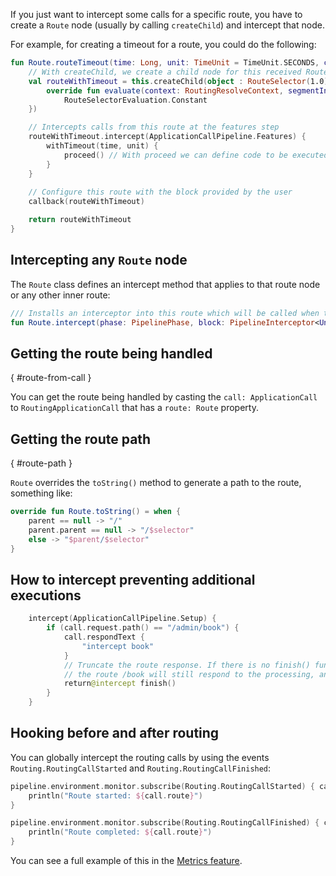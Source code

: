 [//]: # (title: Route interception)
[//]: # (category: advanced)
[//]: # (caption: Interception per route)
[//]: # (ktor_version_review: 1.0.0)

If you just want to intercept some calls for a specific route, you have to create a `Route` node (usually by calling `createChild`) and intercept that node.

For example, for creating a timeout for a route, you could do the following:

```kotlin
fun Route.routeTimeout(time: Long, unit: TimeUnit = TimeUnit.SECONDS, callback: Route.() -> Unit): Route {
    // With createChild, we create a child node for this received Route  
    val routeWithTimeout = this.createChild(object : RouteSelector(1.0) {
        override fun evaluate(context: RoutingResolveContext, segmentIndex: Int): RouteSelectorEvaluation =
            RouteSelectorEvaluation.Constant
    })

    // Intercepts calls from this route at the features step
    routeWithTimeout.intercept(ApplicationCallPipeline.Features) {
        withTimeout(time, unit) {
            proceed() // With proceed we can define code to be executed before and after the call
        }
    }
    
    // Configure this route with the block provided by the user
    callback(routeWithTimeout)

    return routeWithTimeout
}
```

## Intercepting any `Route` node

The `Route` class defines an intercept method that applies to that route node or any other inner route:

```kotlin
/// Installs an interceptor into this route which will be called when this or a child route is selected for a call
fun Route.intercept(phase: PipelinePhase, block: PipelineInterceptor<Unit, ApplicationCall>)
```

## Getting the route being handled
{ #route-from-call }

You can get the route being handled by casting the `call: ApplicationCall` to `RoutingApplicationCall` that has a `route: Route` property.

## Getting the route path
{ #route-path }

`Route` overrides the `toString()` method to generate a path to the route, something like:

```kotlin
override fun Route.toString() = when {
    parent == null -> "/"
    parent.parent == null -> "/$selector"
    else -> "$parent/$selector"
}
```

## How to intercept preventing additional executions

```kotlin
    intercept(ApplicationCallPipeline.Setup) {
        if (call.request.path() == "/admin/book") {
            call.respondText {
                "intercept book"
            }
            // Truncate the route response. If there is no finish() function,
            // the route /book will still respond to the processing, and the pipeline will be unwritable.
            return@intercept finish()
        } 
    }
```

## Hooking before and after routing 

You can globally intercept the routing calls by using the events `Routing.RoutingCallStarted` and `Routing.RoutingCallFinished`:

```kotlin
pipeline.environment.monitor.subscribe(Routing.RoutingCallStarted) { call: RoutingApplicationCall ->
    println("Route started: ${call.route}")
}

pipeline.environment.monitor.subscribe(Routing.RoutingCallFinished) { call: RoutingApplicationCall ->
    println("Route completed: ${call.route}")
}
```

You can see a full example of this in the [Metrics feature](https://github.com/ktorio/ktor/blob/master/ktor-features/ktor-metrics/jvm/src/io/ktor/metrics/dropwizard/DropwizardMetrics.kt).